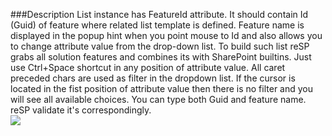 ﻿<properties 
	pageTitle="FeatureId attribute" 
    pageName="ListInstanceFeatureId"
    parentPageId="code-completion"
/>

###Description
List instance has FeatureId attribute. It should contain Id (Guid) of feature where related list template is defined.
Feature name is displayed in the popup hint when you point mouse to Id and also allows you to change attribute value from the drop-down list.
To build such list reSP grabs all solution features and combines its with SharePoint builtins.
Just use Ctrl+Space shortcut in any position of attribute value. All caret preceded chars are used as filter in the dropdown list.
If the cursor is located in the fist position of attribute value then there is no filter and you will see all available choices.
You can type both Guid and feature name. reSP validate it's correspondingly.
<br/>
<img src="http://docs.subpointsolutions.com/wp-content/uploads/2015/03/featureid.gif">


